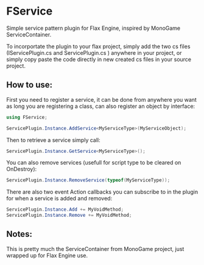 # FService
Simple service pattern plugin for Flax Engine, inspired by MonoGame ServiceContainer.

To incorportate the plugin to your flax project, simply add the two cs files (IServicePlugin.cs and ServicePlugin.cs
) anywhere in your project, or simply copy paste the code directly in new created cs files in your source project.

## How to use:

First you need to register a service, it can be done from anywhere you want as long you are registering a class, can also register an object by interface:
```c#
using FService;

ServicePlugin.Instance.AddService<MyServiceType>(MyServiceObject);
```
Then to retrieve a service simply call:
```c#
ServicePlugin.Instance.GetService<MyServiceType>();
```
You can also remove services (usefull for script type to be cleared on OnDestroy):
```c#
ServicePlugin.Instance.RemoveService(typeof(MyServiceType));
```

There are also two event Action callbacks you can subscribe to in the plugin for when a service is added and removed:
```c#
ServicePlugin.Instance.Add += MyVoidMethod;
ServicePlugin.Instance.Remove += MyVoidMethod;
```

## Notes:
This is pretty much the ServiceContainer from MonoGame project, just wrapped up for Flax Engine use.


